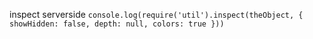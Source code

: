 inspect serverside
`console.log(require('util').inspect(theObject, { showHidden: false, depth: null, colors: true }))`

